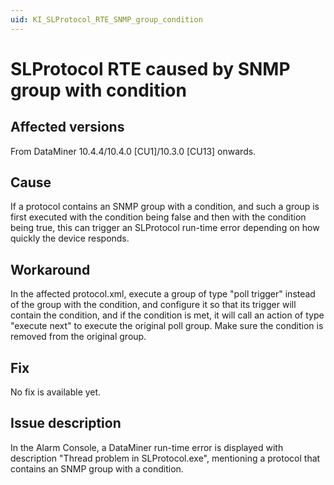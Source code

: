 ```yaml
---
uid: KI_SLProtocol_RTE_SNMP_group_condition
---
```


# SLProtocol RTE caused by SNMP group with condition

## Affected versions

From DataMiner 10.4.4/10.4.0 [CU1]/10.3.0 [CU13] onwards.

## Cause

If a protocol contains an SNMP group with a condition, and such a group is first executed with the condition being false and then with the condition being true, this can trigger an SLProtocol run-time error depending on how quickly the device responds.

## Workaround

In the affected protocol.xml, execute a group of type "poll trigger" instead of the group with the condition, and configure it so that its trigger will contain the condition, and if the condition is met, it will call an action of type "execute next" to execute the original poll group. Make sure the condition is removed from the original group.

## Fix

No fix is available yet.<!-- RN 39885 -->

## Issue description

In the Alarm Console, a DataMiner run-time error is displayed with description "Thread problem in SLProtocol.exe", mentioning a protocol that contains an SNMP group with a condition.
